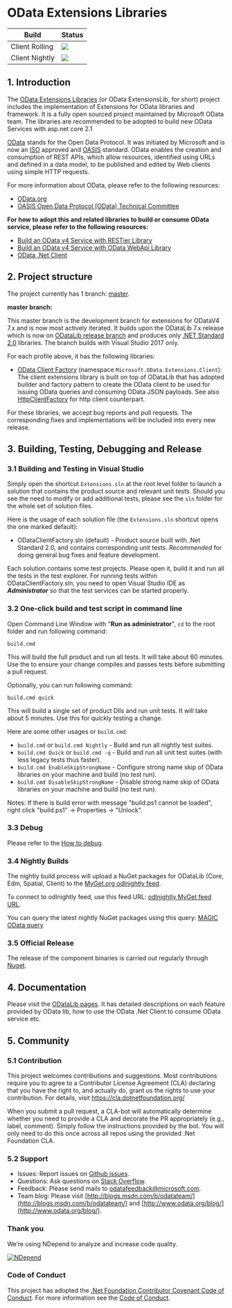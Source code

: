 ﻿# OData Extensions Libraries
 Build  | Status
--------|---------
Client Rolling | <img src="https://identitydivision.visualstudio.com/OData/_apis/build/status/Extensions/OData.Extensions-master%20-%20Rolling"/>
Client Nightly | <img src="https://identitydivision.visualstudio.com/OData/_apis/build/status/Extensions/OData.Extensions-master%20-%20Nightly"/>

## 1. Introduction

The [OData Extensions Libraries](https://github.com/OData/Extensions) (or OData ExtensionsLib, for short) project includes the implementation of Extensions for OData libraries and framework. It is a fully open sourced project maintained by Microsoft OData team. The libraries are recommended to be adopted to build new OData Services with asp.net core 2.1

[OData](http://www.odata.org/ "OData") stands for the Open Data Protocol. It was initiated by Microsoft and is now an [ISO](https://www.oasis-open.org/news/pr/iso-iec-jtc-1-approves-oasis-odata-standard-for-open-data-exchange) approved and [OASIS](https://www.oasis-open.org/committees/tc_home.php?wg_abbrev=odata) standard. OData enables the creation and consumption of REST APIs, which allow resources, identified using URLs and defined in a data model, to be published and edited by Web clients using simple HTTP requests.

For more information about OData, please refer to the following resources:

- [OData.org](http://www.odata.org/)
- [OASIS Open Data Protocol (OData) Technical Committee](https://www.oasis-open.org/committees/tc_home.php?wg_abbrev=odata)

**For how to adopt this and related libraries to build or consume OData service, please refer to the following resources:**

- [Build an OData v4 Service with RESTier Library](http://odata.github.io/RESTier/#01-01-Introduction)
- [Build an OData v4 Service with OData WebApi Library](http://odata.github.io/WebApi/#01-02-getting-started)
- [OData .Net Client](http://odata.github.io/odata.net/#04-01-basic-crud-operations)

## 2. Project structure

The project currently has 1 branch: [master](https://github.com/OData/Extensions/tree/master).

**master branch:**

This master branch is the development branch for extensions for ODataV4 7.x and is now most actively iterated. It builds upon the ODataLib 7.x release which is now on [ODataLib release branch](https://github.com/OData/odata.net/tree/release) and produces only [.NET Standard 2.0](https://docs.microsoft.com/en-us/dotnet/articles/standard/library) libraries. The branch builds with Visual Studio 2017 only.

For each profile above, it has the following libraries:

- [OData Client Factory](http://www.nuget.org/packages/Microsoft.OData.Client/) (namespace `Microsoft.OData.Extensions.Client`): The client extensions library is built on top of ODataLib that has adopted builder and factory pattern to create the OData client to be used for issuing OData queries and consuming OData JSON payloads. See also [HttpClientFactory](https://github.com/aspnet/HttpClientFactory) for http client counterpart.

For these libraries, we accept bug reports and pull requests. The corresponding fixes and implementations will be included into every new release.

## 3. Building, Testing, Debugging and Release

### 3.1 Building and Testing in Visual Studio

Simply open the shortcut `Extensions.sln` at the root level folder to launch a solution that contains the product source and relevant unit tests. Should you see the need to modify or add additional tests, please see the `sln` folder for the whole set of solution files.

Here is the usage of each solution file (the `Extensions.sln` shortcut opens the one marked default):

- ODataClientFactory.sln (default) - Product source built with .Net Standard 2.0, and contains corresponding unit tests. _Recommended_ for doing general bug fixes and feature development.

Each solution contains some test projects. Please open it, build it and run all the tests in the test explorer. For running tests within ODataClientFactory.sln, you need to open Visual Studio IDE as **_Administrator_** so that the test services can be started properly.

### 3.2 One-click build and test script in command line

Open Command Line Window with "**Run as administrator**", `cd` to the root folder and run following command:

`build.cmd`

This will build the full product and run all tests. It will take about 60 minutes. Use the to ensure your change compiles and passes tests before submitting a pull request.

Optionally, you can run following command:

`build.cmd quick`

This will build a single set of product Dlls and run unit tests. It will take about 5 minutes. Use this for quickly testing a change.

Here are some other usages or `build.cmd`:

- `build.cmd` or `build.cmd Nightly` - Build and run all nightly test suites.
- `build.cmd Quick` or `build.cmd -q` - Build and run all unit test suites (with less legacy tests thus faster).
- `build.cmd EnableSkipStrongName` - Configure strong name skip of OData libraries on your machine and build (no test run).
- `build.cmd DisableSkipStrongName` - Disable strong name skip of OData libraries on your machine and build (no test run).

Notes: If there is build error with message "build.ps1 cannot be loaded", right click "build.ps1" -> Properties -> "Unlock".

### 3.3 Debug

Please refer to the [How to debug](http://odata.github.io/WebApi/10-01-debug-webapi-source).

### 3.4 Nightly Builds

The nightly build process will upload a NuGet packages for ODataLib (Core, Edm, Spatial, Client) to the [MyGet.org odlnightly feed](https://www.myget.org/gallery/odlnightly).

To connect to odlnightly feed, use this feed URL: [odlnightly MyGet feed URL](https://www.myget.org/F/odlnightly).

You can query the latest nightly NuGet packages using this query: [MAGIC OData query](https://www.myget.org/F/odlnightly/Packages?$select=Id,Version&$orderby=Version%20desc&$top=4&$format=application/json)

### 3.5 Official Release

The release of the component binaries is carried out regularly through [Nuget](http://www.nuget.org/).

## 4. Documentation

Please visit the [ODataLib pages](http://odata.github.io/odata.net). It has detailed descriptions on each feature provided by OData lib, how to use the OData .Net Client to consume OData service etc.

## 5. Community

### 5.1 Contribution

This project welcomes contributions and suggestions.  Most contributions require you to agree to a
Contributor License Agreement (CLA) declaring that you have the right to, and actually do, grant us
the rights to use your contribution. For details, visit https://cla.dotnetfoundation.org/

When you submit a pull request, a CLA-bot will automatically determine whether you need to provide
a CLA and decorate the PR appropriately (e.g., label, comment). Simply follow the instructions
provided by the bot. You will only need to do this once across all repos using the provided .Net Foundation CLA.

### 5.2 Support

- Issues: Report issues on [Github issues](https://github.com/OData/Extensions/issues).
- Questions: Ask questions on [Stack Overflow](http://stackoverflow.com/questions/ask?tags=odata).
- Feedback: Please send mails to [odatafeedback@microsoft.com](mailto:odatafeedback@microsoft.com).
- Team blog: Please visit [http://blogs.msdn.com/b/odatateam/](http://blogs.msdn.com/b/odatateam/) and [http://www.odata.org/blog/](http://www.odata.org/blog/).

### Thank you

We’re using NDepend to analyze and increase code quality.

[![NDepend](images/ndependlogo.png)](http://www.ndepend.com)

### Code of Conduct

This project has adopted the [.Net Foundation Contributor Covenant Code of Conduct](https://dotnetfoundation.org/about/code-of-conduct). For more information see the [Code of Conduct](https://dotnetfoundation.org/about/code-of-conduct).
